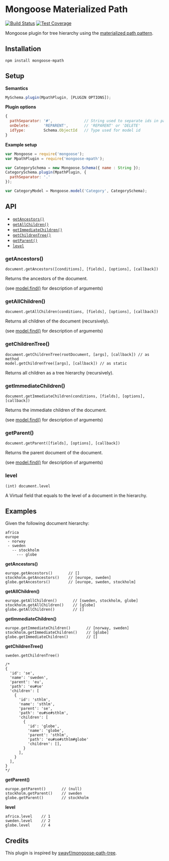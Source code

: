 # Mongoose Materialized Path
[![Build Status](https://travis-ci.org/vikpe/mongoose-mpath.svg?branch=master)](https://travis-ci.org/vikpe/mongoose-mpath) [![Test Coverage](https://codeclimate.com/github/vikpe/mongoose-mpath/badges/coverage.svg)](https://codeclimate.com/github/vikpe/mongoose-mpath/coverage)

Mongoose plugin for tree hierarchy using the [materialized path pattern](https://docs.mongodb.com/manual/tutorial/model-tree-structures-with-materialized-paths/).

## Installation
```npm
npm install mongoose-mpath
```

## Setup

**Semantics**
```javascript
MySchema.plugin(MpathPlugin, [PLUGIN OPTIONS]);
```

**Plugin options**

```javascript
{
  pathSeparator: '#',              // String used to separate ids in path
  onDelete:      'REPARENT',       // 'REPARENT' or 'DELETE'
  idType:        Schema.ObjectId   // Type used for model id
}
```

**Example setup**
```javascript
var Mongoose = require('mongoose');
var MpathPlugin = require('mongoose-mpath');

var CategorySchema = new Mongoose.Schema({ name : String });
CategorySchema.plugin(MpathPlugin, {
  pathSeparator: '.'
});

var CategoryModel = Mongoose.model('Category', CategorySchema);
```

## API
* [`getAncestors()`](#getancestors)
* [`getAllChildren()`](#getallchildren)
* [`getImmediateChildren()`](#getimmediatechildren)
* [`getChildrenTree()`](#getchildrentree)
* [`getParent()`](#getparent)
* [`level`](#level)

### getAncestors()
```
document.getAncestors([conditions], [fields], [options], [callback])
```

Returns the ancestors of the document.

(see [model.find()](http://mongoosejs.com/docs/api.html#model_Model.find) for description of arguments)


### getAllChildren()
```
document.getAllChildren(conditions, [fields], [options], [callback])
```

Returns all children of the document (recursively).

(see [model.find()](http://mongoosejs.com/docs/api.html#model_Model.find) for description of arguments)


### getChildrenTree()
```
document.getChildrenTree(rootDocument, [args], [callback]) // as method
model.getChildrenTree([args], [callback]) // as static
```

Returns all children as a tree hierarchy (recursively).


### getImmediateChildren()
```
document.getImmediateChildren(conditions, [fields], [options], [callback])
```

Returns the immediate children of the document.

(see [model.find()](http://mongoosejs.com/docs/api.html#model_Model.find) for description of arguments)


### getParent()
```
document.getParent([fields], [options], [callback])
```

Returns the parent document of the document.

(see [model.find()](http://mongoosejs.com/docs/api.html#model_Model.find) for description of arguments)


### level
```
(int) document.level
```

A Virtual field that equals to the level of a document in the hierarchy.

## Examples

Given the following document hierarchy:
```
africa
europe
 - norway
 - sweden
   -- stockholm
     --- globe
```


**getAncestors()**
```
europe.getAncestors()       // []
stockholm.getAncestors()    // [europe, sweden]
globe.getAncestors()        // [europe, sweden, stockholm]
```

**getAllChildren()**
```
europe.getAllChildren()       // [sweden, stockholm, globe]
stockholm.getAllChildren()    // [globe]
globe.getAllChildren()        // []
```

**getImmediateChildren()**
```
europe.getImmediateChildren()       // [norway, sweden]
stockholm.getImmediateChildren()    // [globe]
globe.getImmediateChildren()        // []
```

**getChildrenTree()**
```
sweden.getChildrenTree()

/*
{
  'id': 'se',
  'name': 'sweden',
  'parent': 'eu',
  'path': 'eu#se'
  'children': [
    {
      'id': 'sthlm',
      'name': 'sthlm',
      'parent': 'se',
      'path': 'eu#se#sthlm',
      'children': [
        {
          'id': 'globe',
          'name': 'globe',
          'parent': 'sthlm',
          'path': 'eu#se#sthlm#globe'
          'children': [],          
        }
      ],
    }
  ],
}
*/
```

**getParent()**
```
europe.getParent()       // (null)
stockholm.getParent()    // sweden
globe.getParent()        // stockholm
```

**level**
```
africa.level    // 1
sweden.level    // 2
globe.level     // 4
```

## Credits
This plugin is inspired by [swayf/mongoose-path-tree](https://github.com/swayf/mongoose-path-tree).
